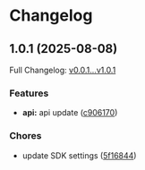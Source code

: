 # Changelog

## 1.0.1 (2025-08-08)

Full Changelog: [v0.0.1...v1.0.1](https://github.com/joosuhail12/ts-tolstoy-sdk/compare/v0.0.1...v1.0.1)

### Features

* **api:** api update ([c906170](https://github.com/joosuhail12/ts-tolstoy-sdk/commit/c906170dcf3706f0b7b81efdc1ef114d9ad7a44b))


### Chores

* update SDK settings ([5f16844](https://github.com/joosuhail12/ts-tolstoy-sdk/commit/5f16844471e73325f6f3e99a76725ff01d490df4))
